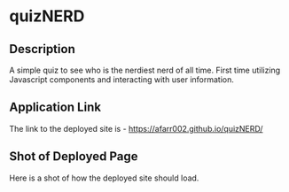 # quizNERD

## Description

A simple quiz to see who is the nerdiest nerd of all time. First time utilizing Javascript components and interacting with user information.

## Application Link

The link to the deployed site is - https://afarr002.github.io/quizNERD/

## Shot of Deployed Page

Here is a shot of how the deployed site should load.
